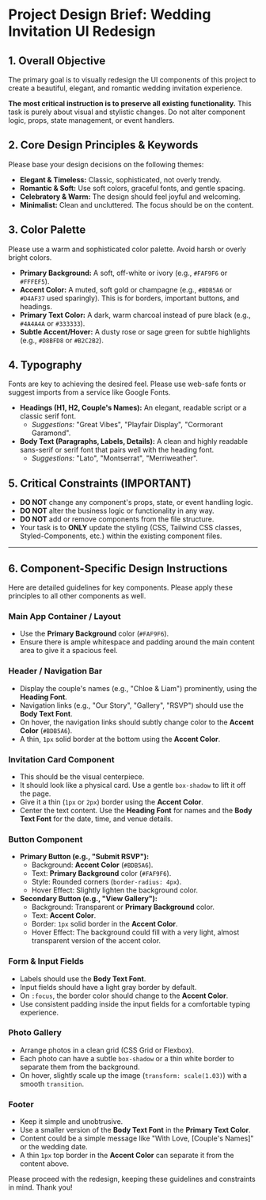 # Project Design Brief: Wedding Invitation UI Redesign

## 1. Overall Objective

The primary goal is to visually redesign the UI components of this project to create a beautiful, elegant, and romantic wedding invitation experience.

**The most critical instruction is to preserve all existing functionality.** This task is purely about visual and stylistic changes. Do not alter component logic, props, state management, or event handlers.

## 2. Core Design Principles & Keywords

Please base your design decisions on the following themes:

-   **Elegant & Timeless:** Classic, sophisticated, not overly trendy.
-   **Romantic & Soft:** Use soft colors, graceful fonts, and gentle spacing.
-   **Celebratory & Warm:** The design should feel joyful and welcoming.
-   **Minimalist:** Clean and uncluttered. The focus should be on the content.

## 3. Color Palette

Please use a warm and sophisticated color palette. Avoid harsh or overly bright colors.

-   **Primary Background:** A soft, off-white or ivory (e.g., `#FAF9F6` or `#FFFEF5`).
-   **Accent Color:** A muted, soft gold or champagne (e.g., `#BDB5A6` or `#D4AF37` used sparingly). This is for borders, important buttons, and headings.
-   **Primary Text Color:** A dark, warm charcoal instead of pure black (e.g., `#4A4A4A` or `#333333`).
-   **Subtle Accent/Hover:** A dusty rose or sage green for subtle highlights (e.g., `#D8BFD8` or `#B2C2B2`).

## 4. Typography

Fonts are key to achieving the desired feel. Please use web-safe fonts or suggest imports from a service like Google Fonts.

-   **Headings (H1, H2, Couple's Names):** An elegant, readable script or a classic serif font.
    -   *Suggestions:* "Great Vibes", "Playfair Display", "Cormorant Garamond".
-   **Body Text (Paragraphs, Labels, Details):** A clean and highly readable sans-serif or serif font that pairs well with the heading font.
    -   *Suggestions:* "Lato", "Montserrat", "Merriweather".

## 5. Critical Constraints (IMPORTANT)

-   **DO NOT** change any component's props, state, or event handling logic.
-   **DO NOT** alter the business logic or functionality in any way.
-   **DO NOT** add or remove components from the file structure.
-   Your task is to **ONLY** update the styling (CSS, Tailwind CSS classes, Styled-Components, etc.) within the existing component files.

---

## 6. Component-Specific Design Instructions

Here are detailed guidelines for key components. Please apply these principles to all other components as well.

### Main App Container / Layout
-   Use the **Primary Background** color (`#FAF9F6`).
-   Ensure there is ample whitespace and padding around the main content area to give it a spacious feel.

### Header / Navigation Bar
-   Display the couple's names (e.g., "Chloe & Liam") prominently, using the **Heading Font**.
-   Navigation links (e.g., "Our Story", "Gallery", "RSVP") should use the **Body Text Font**.
-   On hover, the navigation links should subtly change color to the **Accent Color** (`#BDB5A6`).
-   A thin, `1px` solid border at the bottom using the **Accent Color**.

### Invitation Card Component
-   This should be the visual centerpiece.
-   It should look like a physical card. Use a gentle `box-shadow` to lift it off the page.
-   Give it a thin (`1px` or `2px`) border using the **Accent Color**.
-   Center the text content. Use the **Heading Font** for names and the **Body Text Font** for the date, time, and venue details.

### Button Component
-   **Primary Button (e.g., "Submit RSVP"):**
    -   Background: **Accent Color** (`#BDB5A6`).
    -   Text: **Primary Background** color (`#FAF9F6`).
    -   Style: Rounded corners (`border-radius: 4px`).
    -   Hover Effect: Slightly lighten the background color.
-   **Secondary Button (e.g., "View Gallery"):**
    -   Background: Transparent or **Primary Background** color.
    -   Text: **Accent Color**.
    -   Border: `1px` solid border in the **Accent Color**.
    -   Hover Effect: The background could fill with a very light, almost transparent version of the accent color.

### Form & Input Fields
-   Labels should use the **Body Text Font**.
-   Input fields should have a light gray border by default.
-   On `:focus`, the border color should change to the **Accent Color**.
-   Use consistent padding inside the input fields for a comfortable typing experience.

### Photo Gallery
-   Arrange photos in a clean grid (CSS Grid or Flexbox).
-   Each photo can have a subtle `box-shadow` or a thin white border to separate them from the background.
-   On hover, slightly scale up the image (`transform: scale(1.03)`) with a smooth `transition`.

### Footer
-   Keep it simple and unobtrusive.
-   Use a smaller version of the **Body Text Font** in the **Primary Text Color**.
-   Content could be a simple message like "With Love, [Couple's Names]" or the wedding date.
-   A thin `1px` top border in the **Accent Color** can separate it from the content above.

Please proceed with the redesign, keeping these guidelines and constraints in mind. Thank you!